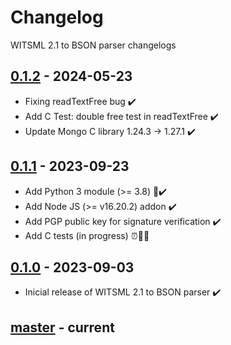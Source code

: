 # Changelog
WITSML 2.1 to BSON parser changelogs

## [0.1.2] - 2024-05-23
- Fixing readTextFree bug ✔️
- Add C Test: double free test in readTextFree ✔️
- Update Mongo C library 1.24.3 -> 1.27.1 ✔️

## [0.1.1] - 2023-09-23
- Add Python 3 module (>= 3.8) 🐍✔️
- Add Node JS (>= v16.20.2) addon ✔️
- Add PGP public key for signature verification ✔️
- Add C tests (in progress) ⏰🧪👀

## [0.1.0] - 2023-09-03
- Inicial release of WITSML 2.1 to BSON parser ✔️

## [master] - current

[0.1.2]: https://github.com/devfabiosilva/witsml21parser/tree/v0.1.2
[0.1.1]: https://github.com/devfabiosilva/witsml21parser/tree/v0.1.1
[0.1.0]: https://github.com/devfabiosilva/witsml21parser/tree/v0.1.0
[master]: https://github.com/devfabiosilva/witsml21parser/tree/master

